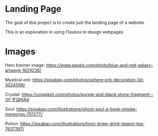 # Landing Page

The goal of this project is to create just the landing page of a website.

This is an exploration in using Flexbox to design webpages

# Images

Hero banner image: https://www.pexels.com/photo/blue-and-red-galaxy-artwork-1629236/

Mystical orb: https://pixabay.com/photos/sphere-orb-decoration-3d-3024599/

Crystal: https://unsplash.com/photos/purple-and-black-stone-fragment--Of-1FQHiA4

Soul: https://pixabay.com/illustrations/ghost-soul-a-book-smoke-memories-751277/

Potion: https://pixabay.com/illustrations/toxic-brew-drink-teapot-tea-7637397/